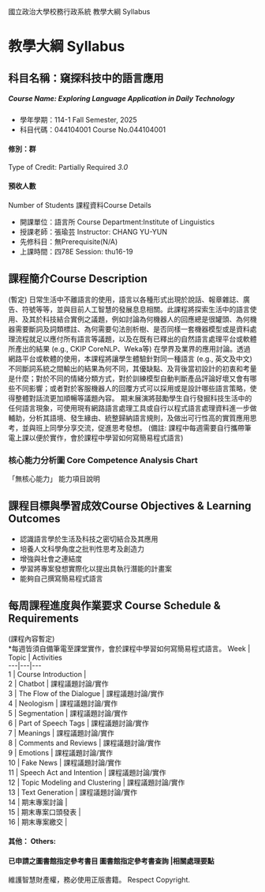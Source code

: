 國立政治大學校務行政系統 教學大綱 Syllabus
# 教學大綱 Syllabus
##  科目名稱：窺探科技中的語言應用
#####  Course Name: Exploring Language Application in Daily Technology
  * 學年學期：114-1 Fall Semester, 2025 
  * 科目代碼：044104001 Course No.044104001
#### 修別：群
Type of Credit: Partially Required 
_3.0_
#### 預收人數
Number of Students
課程資料Course Details
  * 開課單位：語言所 Course Department:Institute of Linguistics 
  * 授課老師：張瑜芸 Instructor: CHANG YU-YUN 
  * 先修科目：無Prerequisite(N/A)
  * 上課時間：四78E Session: thu16-19
##  課程簡介Course Description
(暫定)
日常生活中不離語言的使用，語言以各種形式出現於說話、報章雜誌、廣告、符號等等，並與目前人工智慧的發展息息相關。此課程將探索生活中的語言使用、及其於科技結合實例之議題，例如討論為何機器人的回應總是很罐頭、為何機器需要斷詞及詞類標註、為何需要句法剖析樹、是否同樣一套機器模型或是資料處理流程就足以應付所有語言等議題，以及在既有已釋出的自然語言處理平台或軟體所產出的結果 (e.g., CKIP CoreNLP、Weka等) 在學界及業界的應用討論。透過網路平台或軟體的使用，本課程將讓學生體驗針對同一種語言 (e.g., 英文及中文) 不同斷詞系統之間輸出的結果為何不同，其優缺點、及背後當初設計的初衷和考量是什麼；對於不同的情緒分類方式，對於訓練模型自動判斷產品評論好壞又會有哪些不同影響；或者對於客服機器人的回覆方式可以採用或是設計哪些語言策略，使得整體對話流更加順暢等議題內容。
期末展演將鼓勵學生自行發掘科技生活中的任何語言現象，可使用現有網路語言處理工具或自行以程式語言處理資料進一步做輔助，分析其語境、發生緣由、統整歸納語言規則，及做出可行性高的實質應用思考，並與班上同學分享交流，促進思考發想。
(備註: 課程中每週需要自行攜帶筆電上課以便於實作，會於課程中學習如何寫簡易程式語言)
###  核心能力分析圖 Core Competence Analysis Chart
「無核心能力」 
能力項目說明
##  課程目標與學習成效Course Objectives & Learning Outcomes 
  * 認識語言學於生活及科技之密切結合及其應用
  * 培養人文科學角度之批判性思考及創造力
  * 增強與社會之連結度
  * 學習將專案發想實際化以提出具執行潛能的計畫案
  * 能夠自己撰寫簡易程式語言
##  每周課程進度與作業要求 Course Schedule & Requirements
(課程內容暫定)  
*每週皆須自備筆電至課堂實作，會於課程中學習如何寫簡易程式語言。
Week | Topic | Activities  
---|---|---  
1 | Course Introduction |   
2 | Chatbot | 課程議題討論/實作  
3 | The Flow of the Dialogue | 課程議題討論/實作  
4 | Neologism | 課程議題討論/實作  
5 | Segmentation | 課程議題討論/實作  
6 | Part of Speech Tags | 課程議題討論/實作  
7 | Meanings | 課程議題討論/實作  
8 | Comments and Reviews | 課程議題討論/實作  
9 | Emotions | 課程議題討論/實作  
10 | Fake News | 課程議題討論/實作  
11 | Speech Act and Intention | 課程議題討論/實作  
12 | Topic Modeling and Clustering | 課程議題討論/實作  
13 | Text Generation | 課程議題討論/實作  
14 | 期末專案討論 |   
15 | 期末專案口頭發表 |   
16 | 期末專案繳交 |   
####  其他： Others:
####  已申請之圖書館指定參考書目  圖書館指定參考書查詢 |相關處理要點
維護智慧財產權，務必使用正版書籍。 Respect Copyright.